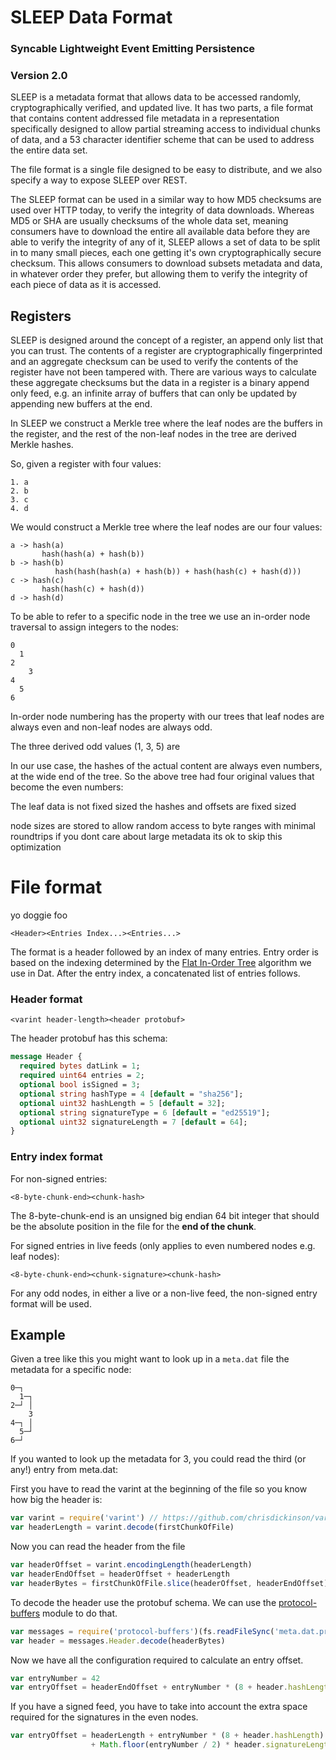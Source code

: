 # SLEEP Data Format

### Syncable Lightweight Event Emitting Persistence
### Version 2.0

SLEEP is a metadata format that allows data to be accessed randomly, cryptographically verified, and updated live. It has two parts, a file format that contains content addressed file metadata in a representation specifically designed to allow partial streaming access to individual chunks of data, and a 53 character identifier scheme that can be used to address the entire data set.

The file format is a single file designed to be easy to distribute, and we also specify a way to expose SLEEP over REST.

The SLEEP format can be used in a similar way to how MD5 checksums are used over HTTP today, to verify the integrity of data downloads. Whereas MD5 or SHA are usually checksums of the whole data set, meaning consumers have to download the entire all available data before they are able to verify the integrity of any of it, SLEEP allows a set of data to be split in to many small pieces, each one getting it's own cryptographically secure checksum. This allows consumers to download subsets metadata and data, in whatever order they prefer, but allowing them to verify the integrity of each piece of data as it is accessed.

## Registers

SLEEP is designed around the concept of a register, an append only list that you can trust. The contents of a register are cryptographically fingerprinted and an aggregate checksum can be used to verify the contents of the register have not been tampered with. There are various ways to calculate these aggregate checksums but the data in a register is a binary append only feed, e.g. an infinite array of buffers that can only be updated by appending new buffers at the end.

In SLEEP we construct a Merkle tree where the leaf nodes are the buffers in the register, and the rest of the non-leaf nodes in the tree are derived Merkle hashes.

So, given a register with four values:

```
1. a
2. b
3. c
4. d
```

We would construct a Merkle tree where the leaf nodes are our four values:

```
a -> hash(a)
       hash(hash(a) + hash(b))
b -> hash(b)
          hash(hash(hash(a) + hash(b)) + hash(hash(c) + hash(d)))
c -> hash(c)
       hash(hash(c) + hash(d))
d -> hash(d)
```

To be able to refer to a specific node in the tree we use an in-order node traversal to assign integers to the nodes:

```
0
  1
2
    3
4
  5
6
```

In-order node numbering has the property with our trees that leaf nodes are always even and non-leaf nodes are always odd. 

The three derived odd values (1, 3, 5) are 

In our use case, the hashes of the actual content are always even numbers, at the wide end of the tree. So the above tree had four original values that become the even numbers:

The leaf data is not fixed sized
the hashes and offsets are fixed sized

node sizes are stored to allow random access to byte ranges with minimal roundtrips
if you dont care about large metadata its ok to skip this optimization


# File format

yo doggie
foo

```
<Header><Entries Index...><Entries...>
```

The format is a header followed by an index of many entries. Entry order is based on the indexing determined by the [Flat In-Order Tree](hyperdrive.md#flat-in-order-trees) algorithm we use in Dat. After the entry index, a concatenated list of entries follows.

### Header format

```
<varint header-length><header protobuf>
```

The header protobuf has this schema:

``` protobuf
message Header {
  required bytes datLink = 1;
  required uint64 entries = 2;
  optional bool isSigned = 3;
  optional string hashType = 4 [default = "sha256"];
  optional uint32 hashLength = 5 [default = 32];
  optional string signatureType = 6 [default = "ed25519"];
  optional uint32 signatureLength = 7 [default = 64];
}
```

### Entry index format

For non-signed entries:

```
<8-byte-chunk-end><chunk-hash>
```

The 8-byte-chunk-end is an unsigned big endian 64 bit integer that should be the absolute position in the file for the **end of the chunk**.

For signed entries in live feeds (only applies to even numbered nodes e.g. leaf nodes):

```
<8-byte-chunk-end><chunk-signature><chunk-hash>
```

For any odd nodes, in either a live or a non-live feed, the non-signed entry format will be used.

## Example

Given a tree like this you might want to look up in a `meta.dat` file the metadata for a specific node:

```
0─┐  
  1─┐
2─┘ │
    3
4─┐ │
  5─┘
6─┘
```

If you wanted to look up the metadata for 3, you could read the third (or any!) entry from meta.dat:

First you have to read the varint at the beginning of the file so you know how big the header is:

``` js
var varint = require('varint') // https://github.com/chrisdickinson/varint
var headerLength = varint.decode(firstChunkOfFile)
```

Now you can read the header from the file

``` js
var headerOffset = varint.encodingLength(headerLength)
var headerEndOffset = headerOffset + headerLength
var headerBytes = firstChunkOfFile.slice(headerOffset, headerEndOffset)
```

To decode the header use the protobuf schema. We can use the [protocol-buffers](https://github.com/mafintosh/protocol-buffers) module to do that.

``` js
var messages = require('protocol-buffers')(fs.readFileSync('meta.dat.proto'))
var header = messages.Header.decode(headerBytes)
```

Now we have all the configuration required to calculate an entry offset.

``` js
var entryNumber = 42
var entryOffset = headerEndOffset + entryNumber * (8 + header.hashLength)
```

If you have a signed feed, you have to take into account the extra space required for the signatures in the even nodes.

``` js
var entryOffset = headerLength + entryNumber * (8 + header.hashLength)
                  + Math.floor(entryNumber / 2) * header.signatureLength
```
